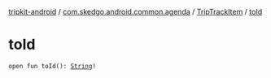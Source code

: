 [tripkit-android](../../index.md) / [com.skedgo.android.common.agenda](../index.md) / [TripTrackItem](index.md) / [toId](./to-id.md)

# toId

`open fun toId(): `[`String`](https://kotlinlang.org/api/latest/jvm/stdlib/kotlin/-string/index.html)`!`
